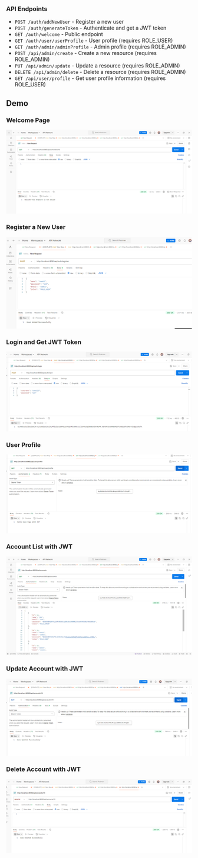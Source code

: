 ### API Endpoints

- `POST /auth/addNewUser` - Register a new user
- `POST /auth/generateToken` - Authenticate and get a JWT token
- `GET /auth/welcome` - Public endpoint
- `GET /auth/user/userProfile` - User profile (requires ROLE_USER)
- `GET /auth/admin/adminProfile` - Admin profile (requires ROLE_ADMIN)
- `POST /api/admin/create` - Create a new resource (requires ROLE_ADMIN)
- `PUT /api/admin/update` - Update a resource (requires ROLE_ADMIN)
- `DELETE /api/admin/delete` - Delete a resource (requires ROLE_ADMIN)
- `GET /api/user/profile` - Get user profile information (requires ROLE_USER)

## Demo

### Welcome Page

![UserProfile.png](demo\src\main\resources\img\WelcomePage.png)

### Register a New User

![Register.png](demo\src\main\resources\img\Register.png)

### Login and Get JWT Token

![Login.png](demo\src\main\resources\img\Login.png)

### User Profile

![UserProfile.png](demo/src/main/resources/img/UserProfilewithJWT.png)

### Account List with JWT 

![AdminProfile.png](demo/src/main/resources/img/AccountListWithAdminJWT.png)

### Update Account with JWT

![AdminProfile.png](demo/src/main/resources/img/UpdateAccount.png)

### Delete Account with JWT

![AdminProfile.png](demo/src/main/resources/img/DeleteAccount.png)
